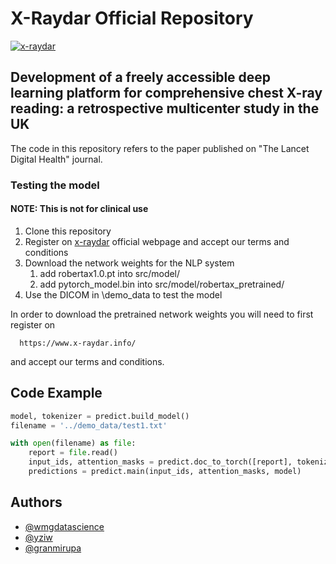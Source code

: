 
# X-Raydar Official Repository

[![x-raydar](https://www.x-raydar.info/img/logos/logo-online.png)](https://www.x-raydar.info/)

## Development of a freely accessible deep learning platform for comprehensive chest X-ray reading: a retrospective multicenter study in the UK

The code in this repository refers to the paper published on "The Lancet Digital Health" journal.

### Testing the model

#### NOTE: This is not for clinical use ####

1. Clone this repository
2. Register on [x-raydar](https://www.x-raydar.info/) official webpage and accept our terms and conditions
3. Download the network weights for the NLP system 
    1. add robertax1.0.pt into src/model/
    2. add pytorch_model.bin into src/model/robertax_pretrained/
4. Use the DICOM in \demo_data to test the model



In order to download the pretrained network weights you will need to first register on 
```http
  https://www.x-raydar.info/
``` 
and accept our terms and conditions. 

## Code Example

``` python
model, tokenizer = predict.build_model()
filename = '../demo_data/test1.txt'

with open(filename) as file:
    report = file.read()
    input_ids, attention_masks = predict.doc_to_torch([report], tokenizer)
    predictions = predict.main(input_ids, attention_masks, model)
```


## Authors
- [@wmgdatascience](https://github.com/wmgdatascience)
- [@yziw](https://github.com/yziw)
- [@granmirupa](https://www.github.com/granmirupa)

